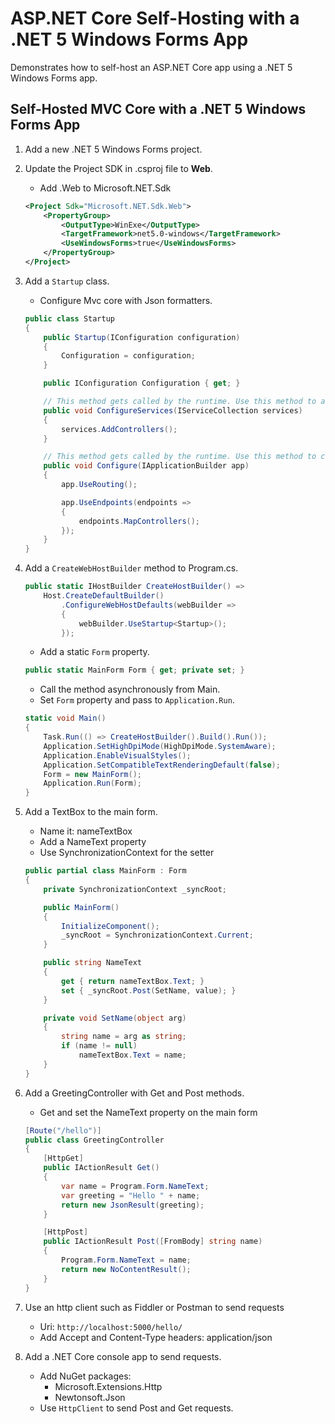 # ASP.NET Core Self-Hosting with a .NET 5 Windows Forms App

Demonstrates how to self-host an ASP.NET Core app using a .NET 5 Windows Forms app.

## Self-Hosted MVC Core with a .NET 5 Windows Forms App

1. Add a new .NET 5 Windows Forms project.

2. Update the Project SDK in .csproj file to **Web**.
   - Add .Web to  Microsoft.NET.Sdk
    ```xml
    <Project Sdk="Microsoft.NET.Sdk.Web">
        <PropertyGroup>
            <OutputType>WinExe</OutputType>
            <TargetFramework>net5.0-windows</TargetFramework>
            <UseWindowsForms>true</UseWindowsForms>
        </PropertyGroup>
    </Project>
    ```

3. Add a `Startup` class.
     - Configure Mvc core with Json formatters.

    ```csharp
    public class Startup
    {
        public Startup(IConfiguration configuration)
        {
            Configuration = configuration;
        }

        public IConfiguration Configuration { get; }

        // This method gets called by the runtime. Use this method to add services to the container.
        public void ConfigureServices(IServiceCollection services)
        {
            services.AddControllers();
        }

        // This method gets called by the runtime. Use this method to configure the HTTP request pipeline.
        public void Configure(IApplicationBuilder app)
        {
            app.UseRouting();

            app.UseEndpoints(endpoints =>
            {
                endpoints.MapControllers();
            });
        }
    }
    ```

4. Add a `CreateWebHostBuilder` method to Program.cs.

    ```csharp
    public static IHostBuilder CreateHostBuilder() =>
        Host.CreateDefaultBuilder()
            .ConfigureWebHostDefaults(webBuilder =>
            {
                webBuilder.UseStartup<Startup>();
            });
    ```

    - Add a static `Form` property.

    ```csharp
    public static MainForm Form { get; private set; }
    ```

    - Call the method asynchronously from Main.
    - Set `Form` property and pass to `Application.Run`.

    ```csharp
    static void Main()
    {
        Task.Run(() => CreateHostBuilder().Build().Run());
        Application.SetHighDpiMode(HighDpiMode.SystemAware);
        Application.EnableVisualStyles();
        Application.SetCompatibleTextRenderingDefault(false);
        Form = new MainForm();
        Application.Run(Form);
    }
    ```

5. Add a TextBox to the main form.
     - Name it: nameTextBox
     - Add a NameText property
     - Use SynchronizationContext for the setter

    ```csharp
    public partial class MainForm : Form
    {
        private SynchronizationContext _syncRoot;

        public MainForm()
        {
            InitializeComponent();
            _syncRoot = SynchronizationContext.Current;
        }

        public string NameText
        {
            get { return nameTextBox.Text; }
            set { _syncRoot.Post(SetName, value); }
        }

        private void SetName(object arg)
        {
            string name = arg as string;
            if (name != null)
                nameTextBox.Text = name;
        }
    }
    ```

6. Add a GreetingController with Get and Post methods.
     - Get and set the NameText property on the main form

    ```csharp
    [Route("/hello")]
    public class GreetingController
    {
        [HttpGet]
        public IActionResult Get()
        {
            var name = Program.Form.NameText;
            var greeting = "Hello " + name;
            return new JsonResult(greeting);
        }

        [HttpPost]
        public IActionResult Post([FromBody] string name)
        {
            Program.Form.NameText = name;
            return new NoContentResult();
        }
    }
    ``` 

7. Use an http client such as Fiddler or Postman to send requests
     - Uri: `http://localhost:5000/hello/`
     - Add Accept and Content-Type headers: application/json

8. Add a .NET Core console app to send requests.
     - Add NuGet packages:
       - Microsoft.Extensions.Http
       - Newtonsoft.Json
     - Use `HttpClient` to send Post and Get requests.


